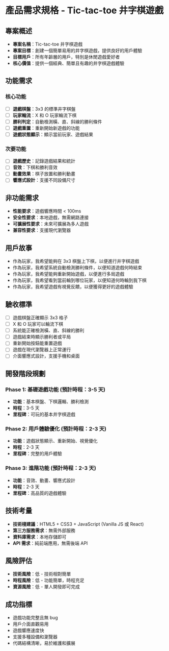 # 產品需求規格 - Tic-tac-toe 井字棋遊戲

## 專案概述

* **專案名稱**：Tic-tac-toe 井字棋遊戲
* **專案目標**：創建一個簡單易用的井字棋遊戲，提供良好的用戶體驗
* **目標用戶**：所有年齡層的用戶，特別是休閒遊戲愛好者
* **核心價值**：提供一個經典、簡單且有趣的井字棋遊戲體驗

## 功能需求

### 核心功能

* [ ] **遊戲棋盤**：3x3 的標準井字棋盤
* [ ] **玩家輪流**：X 和 O 玩家輪流下棋
* [ ] **勝利判定**：自動檢測橫、直、斜線的勝利條件
* [ ] **遊戲重置**：重新開始新遊戲的功能
* [ ] **遊戲狀態顯示**：顯示當前玩家、遊戲結果

### 次要功能

* [ ] **遊戲歷史**：記錄遊戲結果和統計
* [ ] **音效**：下棋和勝利音效
* [ ] **動畫效果**：棋子放置和勝利動畫
* [ ] **響應式設計**：支援不同設備尺寸

## 非功能需求

* **性能要求**：遊戲響應時間 < 100ms
* **安全性要求**：本地遊戲，無需網路連接
* **可擴展性要求**：未來可擴展為多人遊戲
* **兼容性要求**：支援現代瀏覽器

## 用戶故事

* 作為玩家，我希望能夠在 3x3 棋盤上下棋，以便進行井字棋遊戲
* 作為玩家，我希望系統自動檢測勝利條件，以便知道遊戲何時結束
* 作為玩家，我希望能夠重新開始遊戲，以便進行多局遊戲
* 作為玩家，我希望看到當前輪到哪位玩家，以便知道何時輪到我下棋
* 作為玩家，我希望遊戲有視覺反饋，以便獲得更好的遊戲體驗

## 驗收標準

* [ ] 遊戲棋盤正確顯示 3x3 格子
* [ ] X 和 O 玩家可以輪流下棋
* [ ] 系統能正確檢測橫、直、斜線的勝利
* [ ] 遊戲結束時顯示勝利者或平局
* [ ] 重新開始按鈕能重置遊戲
* [ ] 遊戲在現代瀏覽器上正常運行
* [ ] 介面響應式設計，支援手機和桌面

## 開發階段規劃

### Phase 1: 基礎遊戲功能 (預計時程：3-5 天)

* **功能**：基本棋盤、下棋邏輯、勝利檢測
* **時程**：3-5 天
* **里程碑**：可玩的基本井字棋遊戲

### Phase 2: 用戶體驗優化 (預計時程：2-3 天)

* **功能**：遊戲狀態顯示、重新開始、視覺優化
* **時程**：2-3 天
* **里程碑**：完整的用戶體驗

### Phase 3: 進階功能 (預計時程：2-3 天)

* **功能**：音效、動畫、響應式設計
* **時程**：2-3 天
* **里程碑**：高品質的遊戲體驗

## 技術考量

* **技術棧建議**：HTML5 + CSS3 + JavaScript (Vanilla JS 或 React)
* **第三方服務需求**：無需外部服務
* **資料庫需求**：本地存儲即可
* **API 需求**：純前端應用，無需後端 API

## 風險評估

* **技術風險**：低 - 技術相對簡單
* **時程風險**：低 - 功能簡單，時程充足
* **資源風險**：低 - 單人開發即可完成

## 成功指標

* 遊戲功能完整且無 bug
* 用戶介面直觀易用
* 遊戲響應速度快
* 支援多種設備和瀏覽器
* 代碼結構清晰，易於維護和擴展 
